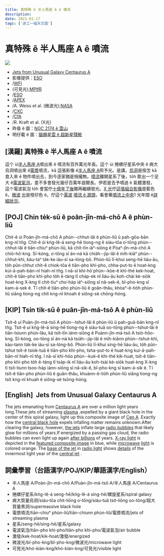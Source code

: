 ```yaml
---
title: 真特殊 ê 半人馬座 A ê 噴流
description:
date: 2021-01-17
tags: ['逐工一幅天文圖']
---
```


# 真特殊 ê 半人馬座 A ê 噴流

![](https://1.bp.blogspot.com/-XpeiykWT2h4/YARETiqUuzI/AAAAAAAAAD4/G9xjemWMIZkWFFTYm342IiUIBDLi9WanQCLcBGAsYHQ/s960/CenAjets_EsoNasa_960.jpeg)
- [Jets from Unusual Galaxy Centaurus A](https://apod.nasa.gov/apod/ap210117.html)
- 影像提供：[ESO](https://www.eso.org/public/)
- /[WFI](https://www.eso.org/public/teles-instr/lasilla/mpg22/wfi/)
- (可見光);[MPIfR](https://www.mpifr-bonn.mpg.de/)
- /[ESO](https://www.eso.org/public/)
- /[APEX](http://www.apex-telescope.org/ns/)
- /A. Weiss et al. (微波光);[NASA](https://www.nasa.gov/)
- /[CXC](https://cxc.harvard.edu/)
- /[CfA](https://www.cfa.harvard.edu/)
- /R. Kraft et al. (X光)
- 昨昏 ê 圖：[NGC 2174 ê 雲山](https://apod-taigi.blogspot.com/2021/01/20210116.html)
- 明仔載 ê 圖：[腦髓星雲 ê 超新星殘骸](https://apod-taigi.blogspot.com/2021/01/20210118.html)

## [漢羅] 真特殊 ê 半人馬座 A ê 噴流

這个 ùi[半人馬座 A](https://apod.nasa.gov/apod/ap110413.html)噴出來 ê 噴流有百外萬光年長。這个 ùi 捲螺仔星系中央 ê 痟大烏洞噴出來 ê[電漿](https://en.wikipedia.org/wiki/Plasma_(physics))噴流，kā 這張影像 ê[半人馬座 A](https://apod.nasa.gov/apod/ap110413.html)照予光。是講，[烏洞](https://youtu.be/RntR13AIl1E)是按怎 kā 食入來 ê 物件噴出去，到今逐家猶是捎攏無。[噴流](https://apod.nasa.gov/apod/ap030501.html)離開星系了後，to̍h 歕出一个足大 ê[電波氣泡](https://apod.nasa.gov/apod/ap050628.html)，差不多會發光幾仔百萬年遐爾長。伊若是去予噴過 ê 氣體激發，這个電波氣泡 to̍h 會當佇[十億年了後](https://www.dogster.com/wp-content/uploads/2017/12/A-bored-sad-or-sleepy-dog-on-a-couch.jpg)閣再繼續發光。[X 光](https://chandra.harvard.edu/xray_astro/xrays.html)佇[這張組合影像](https://www.nasa.gov/topics/universe/features/radio-particle-jets.html)是藍色 ê，[微波](http://en.wikipedia.org/wiki/Microwave_oven#History) [光](https://science.nasa.gov/ems/06_microwaves)是柑仔色 ê。佇這个[電波](https://science.nasa.gov/ems/05_radiowaves) [噴流 ê 源頭](http://www.nasa.gov/images/content/550300main_Cen_A_inner_jet_English_labels.jpg)，看會著[噴流上中央](https://youtu.be/bOjCrVQusYI)1 光年闊 ê[詳細狀況](https://ui.adsabs.harvard.edu/abs/2011A%26A...530L..11M/abstract)。

## [POJ] Chin te̍k-sû ê poân-jîn-má-chō A ê phùn-liû

Chit-ê úi Poàn-jîn-má-chō A phùn--chhut-lâi ê phùn-liû ū pah-gōa-bān kng-nî tn̂g. Chit-ê úi kńg-lê-á seng-hē tiong-ng ê siáu-tōa o͘-tōng phùn--chhut-lâi ê tiān-chiuⁿ phùn-liû, kā chi̍t-tīn iáⁿ-siōng ê Pòaⁿ-jîn-má-chō A chiò-hō͘-kng. Sī-kóng, o͘-tōng sī án-ná kā chia̍h--ji̍p-lâi ê mi̍h-kiāⁿ phùn--chhut-khì, kàu-taⁿ ta̍k-ke iáu-sī sa-lóng-bô. Phùn-liû lī-khui seng-hē liáu-āu, to̍h pûn-chhut chi̍t-ê chiok-tōa ê tiān-pho khì-pho, chha-put-to ē hoat-kng kúi-ā-pah-bān-nî hiah-nī tn̂g. I nā-sī khì-hō͘ phùn--kòe-ê khì-thé kek-hoat, chi̍t-ê tiān-pho khì-pho to̍h ē-tàng tī cha̍p-ek nî liáu-āu koh-chài kè-sio̍k hoat-kng X-kng tī chit-tiuⁿ cho͘-ha̍p iáⁿ-siōng sī nâ-sek-ê, bî-pho-kng sī kam-á-sek ê. Tī chi̍t-ê tiān-pho phùn-liû ê goân-thâu, khòaⁿ-ē-tio̍h phùn-liû siāng tiong-ng chi̍t kng-nî khoah ê siông-sè chōng-hóng.

## [KIP] Tsin ti̍k-sû ê puân-jîn-má-tsō A ê phùn-liû

Tsit-ê uí Puàn-jîn-má-tsō A phùn--tshut-lâi ê phùn-liû ū pah-guā-bān kng-nî tn̂g. Tsit-ê uí kńg-lê-á sing-hē tiong-ng ê siáu-tuā oo-tōng phùn--tshut-lâi ê tiān-tsiunn phùn-lâu, kā tsi̍t-tīn iánn-siōng ê Puànn-jîn-má-tsō A tsiò-hōo-kng. Sī-kóng, oo-tōng sī án-ná kā tsia̍h--ji̍p-lâi ê mi̍h-kiānn phùn--tshut-khì, kàu-tann ta̍k-ke iáu-sī sa-lóng-bô. Phùn-liû lī-khui sing-hē liáu-āu, to̍h pûn-tshut tsi̍t-ê tsiok-tuā ê tiān-pho khì-pho, tsha-put-to ē huat-kng kuí-ā-pah-bān-nî hiah-nī tn̂g. I nā-sī khì-hōo phùn--kuè-ê khì-thé kik-huat, tsi̍t-ê tiān-pho khì-pho to̍h ē-tàng tī tsa̍p-ik nî liáu-āu koh-tsài kè-sio̍k huat-kng X-kng tī tsit-tiunn tsoo-ha̍p iánn-siōng sī nâ-sik-ê, bî-pho-kng sī kam-á-sik ê. Tī tsi̍t-ê tiān-pho phùn-liû ê guân-thâu, khuànn-ē-tio̍h phùn-liû siāng tiong-ng tsi̍t kng-nî khuah ê siông-sè tsōng-hóng.

## [English]  Jets from Unusual Galaxy Centaurus A 

The jets emanating from [Centaurus A](https://apod.nasa.gov/apod/ap110413.html) are over a million light years long.These jets of streaming [plasma](https://en.wikipedia.org/wiki/Plasma_(physics)) ,expelled by a giant black hole in the center of this spiral galaxy, light up this composite image of [Cen A](https://apod.nasa.gov/apod/ap060704.html) .Exactly how the [central black hole](https://youtu.be/RntR13AIl1E) expels infalling matter remains unknown.After clearing the galaxy, however, [the jets](https://apod.nasa.gov/apod/ap030501.html) inflate large [radio bubbles](https://apod.nasa.gov/apod/ap050628.html) that likely glow for millions of years.If energized by a passing gas cloud, the radio bubbles can even light up again [after billions](https://www.dogster.com/wp-content/uploads/2017/12/A-bored-sad-or-sleepy-dog-on-a-couch.jpg) of years. [X-ray light](https://chandra.harvard.edu/xray_astro/xrays.html) is depicted in the [featured composite image](https://www.nasa.gov/topics/universe/features/radio-particle-jets.html) in blue, while [microwave](http://en.wikipedia.org/wiki/Microwave_oven#History) [light](https://science.nasa.gov/ems/06_microwaves) is colored orange. The [base of the jet](http://www.nasa.gov/images/content/550300main_Cen_A_inner_jet_English_labels.jpg) in [radio light](https://science.nasa.gov/ems/05_radiowaves) shows [details](https://ui.adsabs.harvard.edu/abs/2011A%26A...530L..11M/abstract) of the innermost light year of the [central jet](https://youtu.be/bOjCrVQusYI) .

## 詞彙學習（台語漢字/POJ/KIP/華語漢字/English）

- 半人馬座 A/Poàn-jîn-má-chō A/Puàn-jîn-má-tsō A/半人馬座 A/Centaurus A
- 捲螺仔星系/kńg-lê-á seng-hē/kńg-lê-á sing-hē/螺旋星系/spiral galaxy
- 痟大質量烏洞/siáu-tōa chit-liōng o͘-tōng/siáu-tuā tsit-liōng oo-tōng/超大質量黑洞/supermassive black hole
- 電漿噴流/tiān-chiuⁿ phùn-liû/tiān-chiunn phùn-liû/電漿噴流/jets of streaming plasma
- 星系/seng-hē/sing-hē/星系/galaxy
- 電波氣泡/tiān-pho khì-pho/tiān-pho khì-pho/電波氣泡/air bubble
- 激發/kek-hoat/kik-hoat/激發/energized
- 微波光/bî-pho-kng/bî-pho-kng/微波光/microwave light
- 可見光/khó-kiàn-kng/khó-kiàn-kng/可見光/visible light
